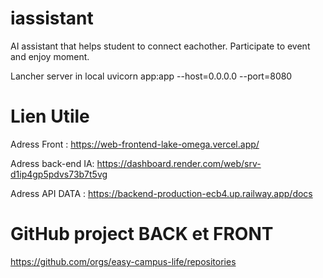 # iassistant
AI assistant that helps student to connect eachother. Participate to event and enjoy moment. 

Lancher server in local 
uvicorn app:app --host=0.0.0.0 --port=8080

# Lien Utile 
Adress Front : https://web-frontend-lake-omega.vercel.app/

Adress back-end IA: https://dashboard.render.com/web/srv-d1ip4gp5pdvs73b7t5vg

Adress API DATA : https://backend-production-ecb4.up.railway.app/docs

# GitHub project BACK et FRONT
https://github.com/orgs/easy-campus-life/repositories